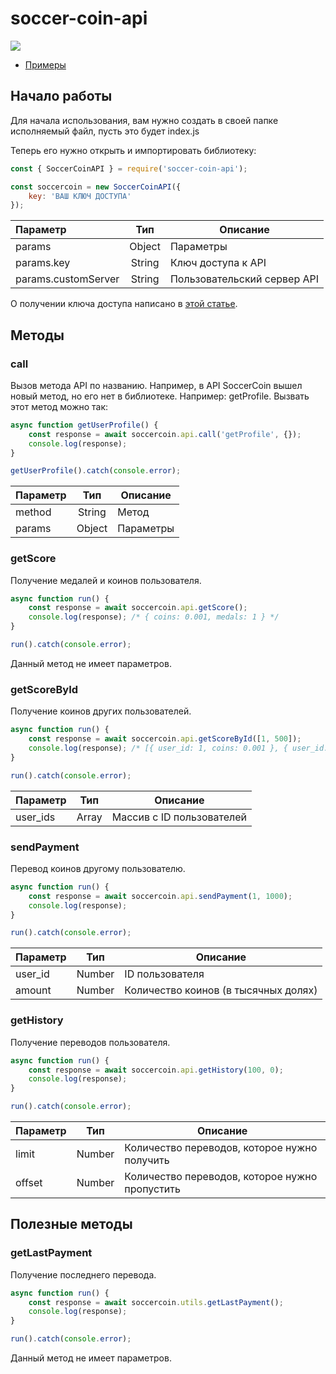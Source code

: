# soccer-coin-api

![](https://img.shields.io/npm/dw/soccer-coin-api)

- [Примеры](https://github.com/r4vesky/soccer-coin-api/tree/master/examples "Примеры")

## Начало работы
Для начала использования, вам нужно создать в своей папке исполняемый файл, пусть это будет index.js

Теперь его нужно открыть и импортировать библиотеку:

```javascript
const { SoccerCoinAPI } = require('soccer-coin-api');

const soccercoin = new SoccerCoinAPI({
    key: 'ВАШ КЛЮЧ ДОСТУПА'
});
```
| Параметр  | Тип  | Описание |
| :------------ |:---------------:| -----|
| params      | Object | Параметры |
| params.key      | String        |   Ключ доступа к API |
| params.customServer | String        |    Пользовательский сервер API |

О получении ключа доступа написано в [этой статье](https://soccercoin.docs.apiary.io "этой статье ").

## Методы

### call
Вызов метода API по названию. Например, в API SoccerCoin вышел новый метод, но его нет в библиотеке. Например: getProfile. Вызвать этот метод можно так:

```javascript
async function getUserProfile() {
    const response = await soccercoin.api.call('getProfile', {});
    console.log(response);
}   

getUserProfile().catch(console.error);
```
| Параметр  | Тип  | Описание |
| :------------ |:---------------:| -----|
| method      | String        |  Метод |
| params | Object        |    Параметры |

### getScore
Получение медалей и коинов пользователя.

```javascript
async function run() {
    const response = await soccercoin.api.getScore();
    console.log(response); /* { coins: 0.001, medals: 1 } */
}   

run().catch(console.error);
```
Данный метод не имеет параметров.

### getScoreById
Получение  коинов других пользователей.

```javascript
async function run() {
    const response = await soccercoin.api.getScoreById([1, 500]);
    console.log(response); /* [{ user_id: 1, coins: 0.001 }, { user_id: 500, coins: 0.001 }] */
}   

run().catch(console.error);
```
| Параметр  | Тип  | Описание |
| :------------ |:---------------:| -----|
| user_ids      | Array        |  Массив с ID пользователей |

### sendPayment
Перевод коинов другому пользователю.

```javascript
async function run() {
    const response = await soccercoin.api.sendPayment(1, 1000);
    console.log(response);
}   

run().catch(console.error);
```
| Параметр  | Тип  | Описание |
| :------------ |:---------------:| -----|
| user_id      | Number        |  ID пользователя |
| amount      | Number        |  Количество коинов (в тысячных долях) |

### getHistory
Получение переводов пользователя.

```javascript
async function run() {
    const response = await soccercoin.api.getHistory(100, 0);
    console.log(response);
}   

run().catch(console.error);
```
| Параметр  | Тип  | Описание |
| :------------ |:---------------:| -----|
| limit      | Number        | Количество переводов, которое нужно получить |
| offset      | Number        | Количество переводов, которое нужно пропустить |

## Полезные методы

### getLastPayment
Получение последнего перевода.

```javascript
async function run() {
    const response = await soccercoin.utils.getLastPayment();
    console.log(response);
}   

run().catch(console.error);
```

Данный метод не имеет параметров.